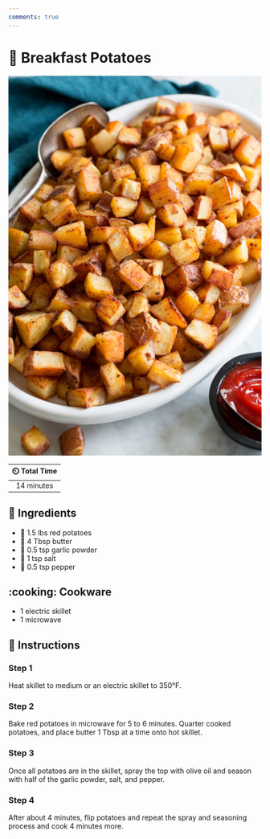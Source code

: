 ```yaml
---
comments: true
---
```

# :potato: Breakfast Potatoes

![Breakfast Potatoes](../assets/images/breakfast-potatoes.jpg)

| :timer_clock: Total Time |
|:-----------------------: |
| 14 minutes |

## :salt: Ingredients

- :potato: 1.5 lbs red potatoes
- :butter: 4 Tbsp butter
- :garlic: 0.5 tsp garlic powder
- :salt: 1 tsp salt
- :salt: 0.5 tsp pepper

## :cooking: Cookware

- 1 electric skillet
- 1 microwave

## :pencil: Instructions

### Step 1

Heat skillet to medium or an electric skillet to 350°F.

### Step 2

Bake red potatoes in microwave for 5 to 6 minutes. Quarter cooked potatoes, and place butter 1 Tbsp at a time onto hot
skillet.

### Step 3

Once all potatoes are in the skillet, spray the top with olive oil and season with half of the garlic powder, salt, and
pepper.

### Step 4

After about 4 minutes, flip potatoes and repeat the spray and seasoning process and cook 4 minutes more.
